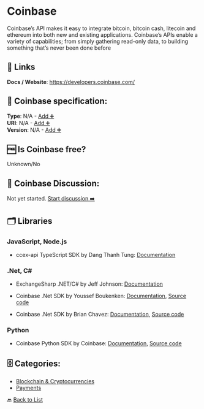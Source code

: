 # Coinbase
Coinbase’s API makes it easy to integrate bitcoin, bitcoin cash, litecoin and ethereum into both new and existing applications. 
Coinbase’s APIs enable a variety of capabilities; from simply gathering read-only data, to building something that’s never been done before

##  🔗 Links
**Docs / Website**: https://developers.coinbase.com/

## 🧬 Coinbase specification:
**Type**: N/A - [Add ➕](https://github.com/apis-list/apis-list/edit/main/apis-list.yaml)  
**URI**: N/A - [Add ➕](https://github.com/apis-list/apis-list/edit/main/apis-list.yaml)  
**Version**: N/A - [Add ➕](https://github.com/apis-list/apis-list/edit/main/apis-list.yaml)

## 🆓 Is Coinbase free?
 Unknown/No 

## 💬 Coinbase Discussion:
Not yet started. [Start discussion ➡️](https://github.com/apis-list/apis-list/discussions/new)

## 🗂️ Libraries
### JavaScript, Node.js
- ccex-api TypeScript SDK by Dang Thanh Tung: [Documentation](https://github.com/dang1412/ccex-api)

### .Net, C#
- ExchangeSharp .NET/C# by Jeff Johnson: [Documentation](https://github.com/jjxtra/ExchangeSharp)

- Coinbase .Net SDK by Youssef Boukenken: [Documentation](https://github.com/sefbkn/Coinbase.NET/blob/master/README.md), [Source code](https://github.com/sefbkn/Coinbase.NET)

- Coinbase .Net SDK by Brian Chavez: [Documentation](https://developers.coinbase.com/docs/wallet/client-libraries), [Source code](https://github.com/bchavez/Coinbase)

### Python
- Coinbase Python SDK by Coinbase: [Documentation](https://developers.coinbase.com/api/v2#official-client-libraries), [Source code](https://github.com/coinbase/coinbase-python)


## 🗄️ Categories:
- [Blockchain & Cryptocurrencies](https://github.com/apis-list/apis-list#blockchain--cryptocurrencies-)
- [Payments](https://github.com/apis-list/apis-list#payments-)

🔙  [Back to List](https://github.com/apis-list/apis-list)
